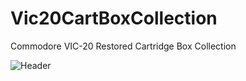 # Vic20CartBoxCollection
Commodore VIC-20 Restored Cartridge Box Collection


![Header](https://github.com/20GotoTen/Vic20CartBoxCollection/tree/main/assets/header.png "Commodore VIC-20 Restored Cartridge Box Collection")
